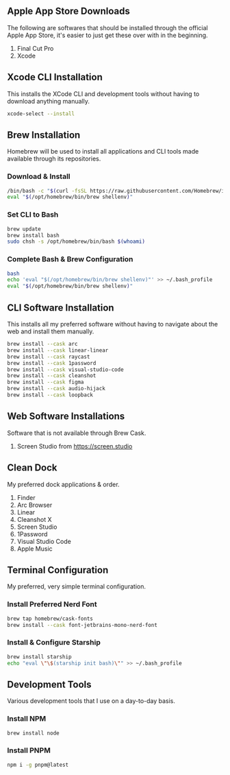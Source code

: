 ## Apple App Store Downloads
The following are softwares that should be installed through the official Apple App Store, it's easier to just get these over with in the beginning.

1. Final Cut Pro
2. Xcode

## Xcode CLI Installation
This installs the XCode CLI and development tools without having to download anything manually.

```bash
xcode-select --install
```

## Brew Installation
Homebrew will be used to install all applications and CLI tools made available through its repositories.

### Download & Install
```bash
/bin/bash -c "$(curl -fsSL https://raw.githubusercontent.com/Homebrew/install/HEAD/install.sh)"
eval "$(/opt/homebrew/bin/brew shellenv)"
```

### Set CLI to Bash

```bash
brew update
brew install bash
sudo chsh -s /opt/homebrew/bin/bash $(whoami)
```

### Complete Bash & Brew Configuration

```bash
bash
echo 'eval "$(/opt/homebrew/bin/brew shellenv)"' >> ~/.bash_profile
eval "$(/opt/homebrew/bin/brew shellenv)"
```

## CLI Software Installation
This installs all my preferred software without having to navigate about the web and install them manually.

```bash
brew install --cask arc
brew install --cask linear-linear
brew install --cask raycast
brew install --cask 1password
brew install --cask visual-studio-code
brew install --cask cleanshot
brew install --cask figma
brew install --cask audio-hijack
brew install --cask loopback
```

## Web Software Installations
Software that is not available through Brew Cask.

1. Screen Studio from https://screen.studio

## Clean Dock
My preferred dock applications & order.

1. Finder
2. Arc Browser
3. Linear
4. Cleanshot X
5. Screen Studio
6. 1Password
7. Visual Studio Code
8. Apple Music

## Terminal Configuration
My preferred, very simple terminal configuration.

### Install Preferred Nerd Font

```bash
brew tap homebrew/cask-fonts
brew install --cask font-jetbrains-mono-nerd-font 
```

### Install & Configure Starship

```bash
brew install starship
echo "eval \"\$(starship init bash)\"" >> ~/.bash_profile
```

## Development Tools
Various development tools that I use on a day-to-day basis.

### Install NPM

```bash
brew install node
```

### Install PNPM

```bash
npm i -g pnpm@latest
```

